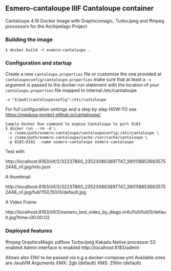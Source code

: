 ##  Esmero-cantaloupe IIIF Cantaloupe container

Cantaloupe 4.16 Docker Image with Graphicsmagic, TurboJpeg and ffmpeg processors for the Archipelago Project

### Building the image
```SHELL
$ docker build -t esmero-cantaloupe .
````

### Configuration and startup

Create a new `cantaloupe.properties` file or customize the one provided at `cantaloupeconfig/cantaloupe.properties`
make sure that at least a `-v` argument is passed to the docker run statement with the location of your `cantaloupe.properties` file
mapped to internal /etc/cantaloupe


`-v "$(pwd)/cantaloupeconfig":/etc/cantaloupe`

For full configuration settings and a step by step HOW-TO see https://medusa-project.github.io/cantaloupe/

```SHELL
Sample Docker Run command to expose Cantaloupe to port 8183
$ docker run --rm -d \
 -v /some/path/esmero-cantaloupe/cantaloupeconfig:/etc/cantaloupe \
 -v /some/path/esmero-cantaloupe/cache:/var/cache/cantaloupe \
 -p 8183:8182 --name esmero-cantaloupe esmero-cantaloupe 

````
Test with

http://localhost:8183/iiif/2/32237860_235230863897747_3901188536635752448_n1.jpg/info.json 

A thumbnail

http://localhost:8183/iiif/2/32237860_235230863897747_3901188536635752448_n1.jpg/full/!150,150/0/default.jpg

A Video Frame

http://localhost:8183/iiif/2/esmero_test_video_by_diego.m4v/full/full/0/default.jpg?time=00:00:02


### Deployed features

ffmpeg
GraphicsMagic
pdfbox
TurboJpeg
Kakadu Native processor
S3 enabled
Admin interface is enabled
http://localhost:8183/admin

Allows also ENV to be passed via e.g a docker-compose.yml
Available ones are JavaVM Arguments
XMX: 2gb (default)
XMS: 256m (default)


